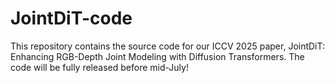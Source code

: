 # JointDiT-code
This repository contains the source code for our ICCV 2025 paper, JointDiT: Enhancing RGB-Depth Joint Modeling with Diffusion Transformers.
The code will be fully released before mid-July!
